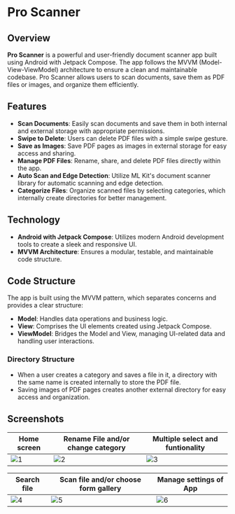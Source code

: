 # Pro Scanner

## Overview
**Pro Scanner** is a powerful and user-friendly document scanner app built using Android with Jetpack Compose. The app follows the MVVM (Model-View-ViewModel) architecture to ensure a clean and maintainable codebase. Pro Scanner allows users to scan documents, save them as PDF files or images, and organize them efficiently.

## Features
- **Scan Documents**: Easily scan documents and save them in both internal and external storage with appropriate permissions.
- **Swipe to Delete**: Users can delete PDF files with a simple swipe gesture.
- **Save as Images**: Save PDF pages as images in external storage for easy access and sharing.
- **Manage PDF Files**: Rename, share, and delete PDF files directly within the app.
- **Auto Scan and Edge Detection**: Utilize ML Kit's document scanner library for automatic scanning and edge detection.
- **Categorize Files**: Organize scanned files by selecting categories, which internally create directories for better management.

## Technology
- **Android with Jetpack Compose**: Utilizes modern Android development tools to create a sleek and responsive UI.
- **MVVM Architecture**: Ensures a modular, testable, and maintainable code structure.

## Code Structure
The app is built using the MVVM pattern, which separates concerns and provides a clear structure:
- **Model**: Handles data operations and business logic.
- **View**: Comprises the UI elements created using Jetpack Compose.
- **ViewModel**: Bridges the Model and View, managing UI-related data and handling user interactions.

### Directory Structure
- When a user creates a category and saves a file in it, a directory with the same name is created internally to store the PDF file.
- Saving images of PDF pages creates another external directory for easy access and organization.

## Screenshots

| Home screen | Rename File and/or change category | Multiple select and funtionality |
|-------------|-------------|-------------|
| ![1](https://github.com/user-attachments/assets/6a5b1b00-7f7f-479f-8e7d-1a7d175ae42b) | ![2](https://github.com/user-attachments/assets/a6305fb2-8e57-4373-b316-762ba530fc63) | ![3](https://github.com/user-attachments/assets/2e739c44-213c-483f-a313-1c95198d5fe0) |

| Search file | Scan file and/or choose form gallery | Manage settings of App |
|-------------|-------------|-------------|
| ![4](https://github.com/user-attachments/assets/7c294d57-6f37-418b-855a-9ccc27afd368) | ![5](https://github.com/user-attachments/assets/5205e9ca-2e5a-4234-a22e-da21d4b4f29b) | ![6](https://github.com/user-attachments/assets/b3038d95-88c4-4d4e-9139-b59ea3d5f48f) |

